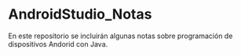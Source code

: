 ﻿# AndroidStudio_Notas
En este repositorio se incluirán algunas notas sobre programación de dispositivos Andorid con Java.
